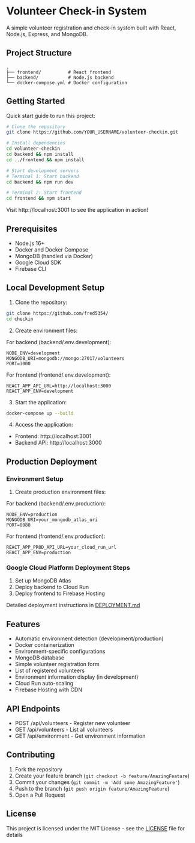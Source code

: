 # Volunteer Check-in System

A simple volunteer registration and check-in system built with React, Node.js, Express, and MongoDB.

## Project Structure

```
.
├── frontend/          # React frontend
├── backend/           # Node.js backend
└── docker-compose.yml # Docker configuration
```

## Getting Started

Quick start guide to run this project:

```bash
# Clone the repository
git clone https://github.com/YOUR_USERNAME/volunteer-checkin.git

# Install dependencies
cd volunteer-checkin
cd backend && npm install
cd ../frontend && npm install

# Start development servers
# Terminal 1: Start backend
cd backend && npm run dev

# Terminal 2: Start frontend
cd frontend && npm start
```

Visit http://localhost:3001 to see the application in action!

## Prerequisites

- Node.js 16+
- Docker and Docker Compose
- MongoDB (handled via Docker)
- Google Cloud SDK
- Firebase CLI

## Local Development Setup

1. Clone the repository:
```bash
git clone https://github.com/fred5354/
cd checkin
```

2. Create environment files:

For backend (backend/.env.development):
```
NODE_ENV=development
MONGODB_URI=mongodb://mongo:27017/volunteers
PORT=3000
```

For frontend (frontend/.env.development):
```
REACT_APP_API_URL=http://localhost:3000
REACT_APP_ENV=development
```

3. Start the application:
```bash
docker-compose up --build
```

4. Access the application:
- Frontend: http://localhost:3001
- Backend API: http://localhost:3000

## Production Deployment

### Environment Setup

1. Create production environment files:

For backend (backend/.env.production):
```
NODE_ENV=production
MONGODB_URI=your_mongodb_atlas_uri
PORT=8080
```

For frontend (frontend/.env.production):
```
REACT_APP_PROD_API_URL=your_cloud_run_url
REACT_APP_ENV=production
```

### Google Cloud Platform Deployment Steps

1. Set up MongoDB Atlas
2. Deploy backend to Cloud Run
3. Deploy frontend to Firebase Hosting

Detailed deployment instructions in [DEPLOYMENT.md](DEPLOYMENT.md)

## Features

- Automatic environment detection (development/production)
- Docker containerization
- Environment-specific configurations
- MongoDB database
- Simple volunteer registration form
- List of registered volunteers
- Environment information display (in development)
- Cloud Run auto-scaling
- Firebase Hosting with CDN

## API Endpoints

- POST /api/volunteers - Register new volunteer
- GET /api/volunteers - List all volunteers
- GET /api/environment - Get environment information

## Contributing

1. Fork the repository
2. Create your feature branch (`git checkout -b feature/AmazingFeature`)
3. Commit your changes (`git commit -m 'Add some AmazingFeature'`)
4. Push to the branch (`git push origin feature/AmazingFeature`)
5. Open a Pull Request

## License

This project is licensed under the MIT License - see the [LICENSE](LICENSE) file for details 